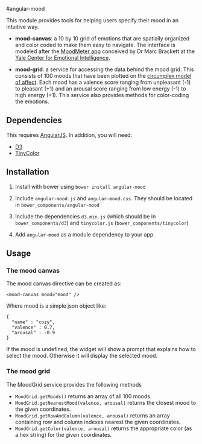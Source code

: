 #angular-mood

This module provides tools for helping users specify their mood in an intuitive way.

* **mood-canvas**: a 10 by 10 grid of emotions that are spatially organized and color coded to make them easy to navigate. The interface is modeled after the [MoodMeter app](http://moodmeterapp.com/) conceived by Dr Marc Brackett at the [Yale Center for Emotional Intelligence](http://www.ei.yale.edu/ruler/the-anchors-of-emotional-intelligence).

* **mood-grid**: a service for accessing the data behind the mood grid. This consists of 100 moods that have been plotted on the [circumplex model of affect](http://en.wikipedia.org/wiki/Emotion_classification#Circumplex_model). Each mood has a valence score ranging from unpleasant (-1) to pleasant (+1) and an arousal score ranging from low energy (-1) to high energy (+1). This service also provides methods for color-coding the emotions.

## Dependencies

This requires [AngularJS](https://angularjs.org/). In addition, you will need:

 * [D3](http://d3js.org/)
 * [TinyColor](http://bgrins.github.io/TinyColor/)


## Installation

1. Install with bower using `bower install angular-mood`

2. Include `angular-mood.js` and `angular-mood.css`. They should be located in `bower_components/angular-mood`

3. Include the dependencies `d3.min.js` (which should be in `bower_components/d3`) and `tinycolor.js` (`bower_components/tinycolor`)

4. Add `angular-mood` as a module dependency to your app


## Usage

### The mood canvas

The mood canvas directive can be created as:

    <mood-canvas mood="mood" />

Where mood is a simple json object like:

	{
	  "name" : "cozy",
	  "valence" : 0.7,
	  "arousal" : -0.9
	}

If the mood is undefined, the widget will show a prompt that explains how to select the mood. Otherwise it will display the selected mood.


### The mood grid

The MoodGrid service provides the following methods 

* `MoodGrid.getMoods()` returns an array of all 100 moods.
* `MoodGrid.getNearestMood(valence, arousal)` returns the closest mood to the given coordinates.
* `MoodGrid.getRowAndColumn(valence, arousal)` returns an array containing row and column indexes nearest the given coordinates.
* `MoodGrid.getColor(valence, arousal)` returns the appropriate color (as a hex string) for the given coordinates.







